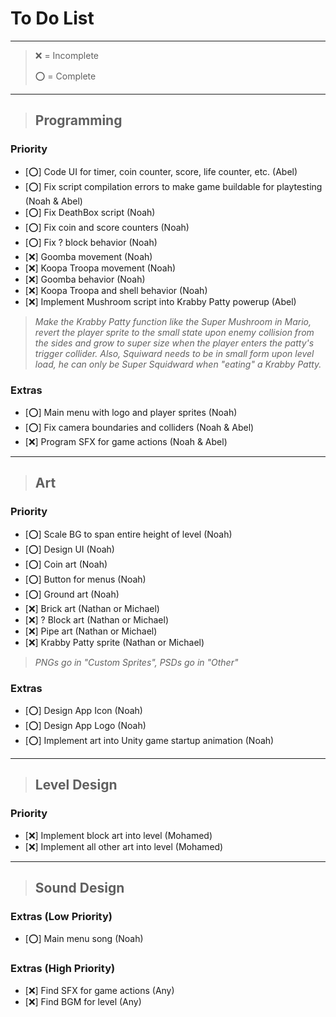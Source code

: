 # To Do List

***

> ❌️ = Incomplete
> 
> ️⭕️ = Complete

***

> ## Programming

### Priority

- [️⭕️] Code UI for timer, coin counter, score, life counter, etc. (Abel)
- [️⭕️] Fix script compilation errors to make game buildable for playtesting (Noah & Abel)
- [️⭕️] Fix DeathBox script (Noah)
- [️⭕️] Fix coin and score counters (Noah)
- [️⭕️] Fix ? block behavior (Noah)
- [❌️] Goomba movement (Noah)
- [❌️] Koopa Troopa movement (Noah)
- [❌️] Goomba behavior (Noah)
- [❌️] Koopa Troopa and shell behavior (Noah)
- [❌️] Implement Mushroom script into Krabby Patty powerup (Abel)

> _Make the Krabby Patty function like the Super Mushroom in Mario, 
> revert the player sprite to the small state upon enemy collision from the sides and
> grow to super size when the player enters the patty's trigger collider.
> Also, Squiward needs to be in small form upon level load, he can
> only be Super Squidward when "eating" a Krabby Patty._

### Extras

- [⭕️] Main menu with logo and player sprites (Noah)
- [⭕️] Fix camera boundaries and colliders (Noah & Abel)
- [❌️] Program SFX for game actions (Noah & Abel)

***

> ## Art

### Priority

- [⭕️] Scale BG to span entire height of level (Noah)
- [⭕️] Design UI (Noah)
- [⭕️] Coin art (Noah)
- [⭕️] Button for menus (Noah)
- [️⭕️] Ground art (Noah)
- [❌️] Brick art (Nathan or Michael)
- [❌️] ? Block art (Nathan or Michael)
- [❌️] Pipe art (Nathan or Michael)
- [❌️] Krabby Patty sprite (Nathan or Michael)

> _PNGs go in "Custom Sprites", 
> PSDs go in "Other"_

### Extras

- [⭕️] Design App Icon (Noah)
- [⭕️] Design App Logo (Noah)
- [⭕️] Implement art into Unity game startup animation (Noah)

***

> ## Level Design

### Priority

- [❌️] Implement block art into level (Mohamed)
- [❌️] Implement all other art into level (Mohamed)

***

> ## Sound Design

### Extras (Low Priority)

- [️⭕️] Main menu song (Noah)

### Extras (High Priority)

- [❌️] Find SFX for game actions (Any)
- [❌️] Find BGM for level (Any)
